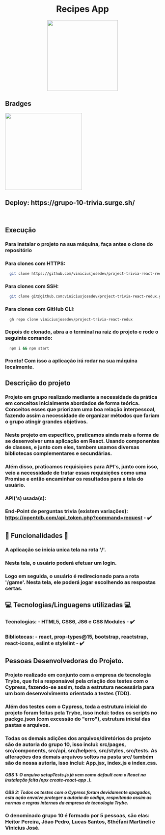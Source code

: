 <h1 align='center' id='Título-e-Imagem-de-capa'>Recipes App</h1>

<p align='center'>
<img src='./public/favicon.svg' width="230" heigth="259"/>
</p>


## Bradges

<p align='left'>
<img src='https://img.shields.io/badge/STATUS-FINALIZADO-Green' width='250px'></img>
</p>

<h2>Deploy: https://grupo-10-trivia.surge.sh/</h2>

</br>


## Execução

### Para instalar o projeto na sua máquina, faça antes o clone do repositório

### Para clones com HTTPS:

```bash
  git clone https://github.com/viniciusjosedev/project-trivia-react-redux.git
```

### Para clones com SSH:

```bash
  git clone git@github.com:viniciusjosedev/project-trivia-react-redux.git
```

### Para clones com GitHub CLI:

```bash
  gh repo clone viniciusjosedev/project-trivia-react-redux
```

### Depois de clonado, abra a o terminal na raiz do projeto e rode o seguinte comando:

```bash
  npm i && npm start
```

### Pronto! Com isso a aplicação irá rodar na sua máquina localmente.

## Descrição do projeto

### Projeto em grupo realizado mediante a necessidade da prática em conceitos inicialmente abordados de forma teórica. Conceitos esses que priorizam uma boa relação interpessoal, fazendo assim a necessidade de organizar métodos que fariam o grupo atingir grandes objetivos.
### Neste projeto em específico, praticamos ainda mais a forma de se desenvolver uma aplicação em React. Usando componentes de classes, e junto com eles, tambem usamos diversas bibliotecas complementares e secundárias.
### Além disso, praticamos requisições para API's, junto com isso, veio a necessidade de tratar essas requisições como uma Promise e então encaminhar os resultados para a tela do usuário.
### API('s) usada(s):

### End-Point de perguntas trivia (existem variações): https://opentdb.com/api_token.php?command=request - :heavy_check_mark:

## :hammer: Funcionalidades :hammer:

### A aplicação se inicia unica tela na rota '/'.
### Nesta tela, o usuário poderá efetuar um login.
### Logo em seguida, o usuário é redirecionado para a rota '/game'. Nesta tela, ele poderá jogar escolhendo as respostas certas.

## :computer: Tecnologias/Linguagens utilizadas :computer:

### Tecnologias: - HTML5, CSS6, JS6 e CSS Modules - :heavy_check_mark:
### Bibliotecas: - react, prop-types@15, bootstrap, reactstrap, react-icons, eslint e stylelint - :heavy_check_mark:

## Pessoas Desenvolvedoras do Projeto.
### Projeto realizado em conjunto com a empresa de tecnologia Trybe, que foi a responsável pela criação dos testes com o Cypress, fazendo-se assim, toda a estrutura necessária para um bom desenvolvimento orientado a testes (TDD).
### Além dos testes com o Cypress, toda a estrutura inicial do projeto foram feitas pela Trybe, isso inclui: todos os scripts no packge.json (com excessão do "erro"), estrutura inicial das pastas e arquivos.
### Todas os demais adições dos arquivos/diretórios do projeto são de autoria do grupo 10, isso inclui: src/pages, src/components, src/api, src/helpers, src/styles, src/tests. As alterações dos demais arquivos soltos na pasta src/ também são de nossa autoria, isso inclui: App.jsx, index.js e index.css.
##### OBS 1: O arquivo setupTests.js já vem como default com o React na instalação feita (npx create-react-app .).
##### OBS 2: Todos os testes com o Cypress foram devidamente apagados, esta ação envolve proteger a autoria de código, respeitando assim as normas e regras internas da empresa de tecnologia Trybe.

### O denominado grupo 10 é formado por 5 pessoas, são elas: Heitor Pereira, Jõao Pedro, Lucas Santos, Sthéfani Martineli e Vinicius José.
